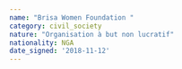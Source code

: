 ```yaml
---
name: "Brisa Women Foundation "
category: civil_society
nature: "Organisation à but non lucratif"
nationality: NGA
date_signed: '2018-11-12'
---
```

    